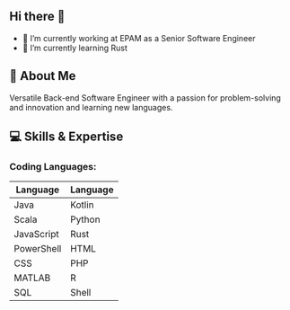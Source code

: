 ## Hi there 👋 

- 🔭 I’m currently working at EPAM as a Senior Software Engineer
- 🌱 I’m currently learning Rust

## 🚀 About Me

Versatile Back-end Software Engineer with a passion for problem-solving and innovation and learning new languages.

## 💻 Skills & Expertise

### Coding Languages:
| Language    | Language    |
|-------------|-------------|
| Java        | Kotlin      | 
| Scala       | Python      |
| JavaScript  | Rust        |
| PowerShell  | HTML        |
| CSS         | PHP         |
| MATLAB      | R           |
| SQL         | Shell       |


